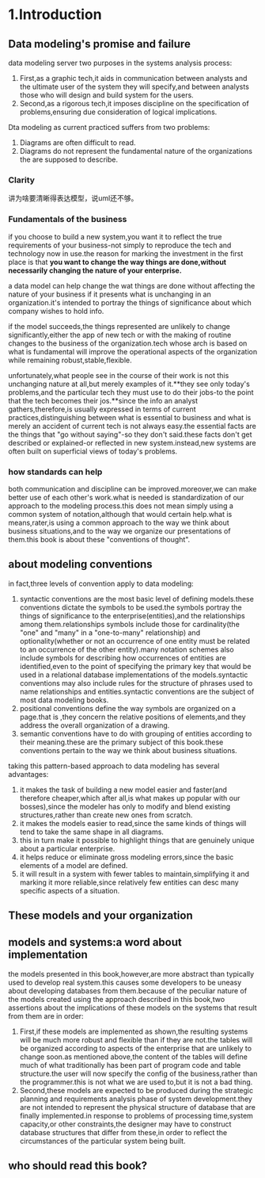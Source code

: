 # 1.Introduction

## Data modeling's promise and failure

data modeling server two purposes in the systems analysis process:

1. First,as a graphic tech,it aids in communication between analysts and the ultimate user of the system they will specify,and between analysts those who will design and build system for the users.
2. Second,as a rigorous tech,it imposes discipline on the specification of problems,ensuring due consideration of logical implications.

Dta modeling as current practiced suffers from two problems:

1. Diagrams are often difficult to read.
2. Diagrams do not represent the fundamental nature of the organizations the are supposed to describe.

### Clarity

讲为啥要清晰得表达模型，说uml还不够。

### Fundamentals of the business

if you choose to build a new system,you want it to reflect the true requirements of your business-not simply to reproduce the tech and technology now in use.the reason for marking the investment in the first place is that **you want to change the way things are done,without necessarily changing the nature of your enterprise.**

a data model can help change the wat things are done without affecting the nature of your business if it presents what is unchanging in an organization.it's intended to portray the things of significance about which company wishes to hold info.

if the model succeeds,the things represented are unlikely to change significantly,either the app of new tech or with the making of routine changes to the business of the organization.tech whose arch is based on what is fundamental will improve the operational aspects of the organization while remaining robust,stable,flexible.

unfortunately,what people see in the course of their work is not this unchanging nature at all,but merely examples of it.**they see only today's problems,and the particular tech they must use to do their jobs-to the point that the tech becomes their jos.**since the info an analyst gathers,therefore,is usually expressed in terms of current practices,distinguishing between what is essential to business and what is merely an accident of current tech is not always easy.the essential facts are the things that "go without saying"-so they don't said.these facts don't get described or explained-or reflected in new system.instead,new systems are often built on superficial views of today's problems.

### how standards can help

both communication and discipline can be improved.moreover,we can make better use of each other's work.what is needed is standardization of our approach to the modeling process.this does not mean simply using a common system of notation,although that would certain help.what is means,rater,is using a common approach to the way we think about business situations,and to the way we organize our presentations of them.this book is about these "conventions of thought".

## about modeling conventions

in fact,three levels of convention apply to data modeling:

1. syntactic conventions are the most basic level of defining models.these conventions dictate the symbols to be used.the symbols portray the things of significance to the enterprise(entities),and the relationships among them.relationships symbols include those for cardinality(the "one" and "many" in a "one-to-many" relationship) and optionality(whether or not an occurrence of one entity must be related to an occurrence of the other entity).many notation schemes also include symbols for describing how occurrences of entities are identified,even to the point of specifying the primary key that would be used in a relational database implementations of the models.syntactic conventions may also include rules for the structure of phrases used to name relationships and entities.syntactic conventions are the subject of most data modeling books.
2. positional conventions define the way symbols are organized on a page.that is ,they concern the relative positions of elements,and they address the overall organization of a drawing.
3. semantic conventions have to do with grouping of entities according to their meaning.these are the primary subject of this book.these conventions pertain to the way we think about business situations.

taking this pattern-based approach to data modeling has several advantages:

1. it makes the task of building a new model easier and faster(and therefore cheaper,which after all,is what makes up popular with our bosses),since the modeler has only to modify and blend existing structures,rather than create new ones from scratch.
2. it makes the models easier to read,since the same kinds of things will tend to take the same shape in all diagrams.
3. this in turn make it possible to highlight things that are genuinely unique about a particular enterprise.
4. it helps reduce or eliminate gross modeling errors,since the basic elements of a model are defined.
5. it will result in a system with fewer tables to maintain,simplifying it and marking it more reliable,since relatively few entities can desc many specific aspects of a situation.

## These models and your organization

## models and systems:a word about implementation

the models presented in this book,however,are more abstract than typically used to develop real system.this causes some developers to be uneasy about developing databases from them.because of the peculiar nature of the models created using the approach described in this book,two assertions about the implications of these models on the systems that result from them are in order:

1. First,if these models are implemented as shown,the resulting systems will be much more robust and flexible than if they are not.the tables will be organized according to aspects of the enterprise that are unlikely to change soon.as mentioned above,the content of the tables will define much of what traditionally has been part of program code and table structure.the user will now specify the config of the business,rather than the programmer.this is not what we are used to,but it is not a bad thing.
2. Second,these models are expected to be produced during the strategic planning and requirements analysis phase of system development.they are not intended to represent the physical structure of database that are finally implemented.in response to problems of processing time,system capacity,or other constraints,the designer may have to construct database structures that differ from these,in order to reflect the circumstances of the particular system being built.

## who should read this book?
